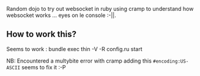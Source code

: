 Random dojo to try out websocket in ruby using cramp to understand how websocket works ... eyes on le console :-||.

How to work this?
-----------------
Seems to work : bundle exec thin -V -R config.ru start

NB: Encountered a multybite error with cramp adding this `#encoding:US-ASCII` seems to fix it :-P

